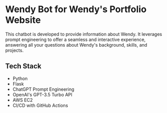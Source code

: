 # Wendy Bot for Wendy's Portfolio Website

This chatbot is developed to provide information about Wendy. It leverages prompt engineering to offer a seamless and interactive experience, answering all your questions about Wendy's background, skills, and projects.

## Tech Stack

- Python
- Flask
- ChatGPT Prompt Engineering
- OpenAI's GPT-3.5 Turbo API
- AWS EC2
- CI/CD with GitHub Actions
